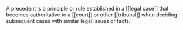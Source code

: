 A precedent is a principle or rule established in a [[legal case]] that becomes authoritative to a [[court]] or other [[tribunal]] when deciding subsequent cases with similar legal issues or facts. 